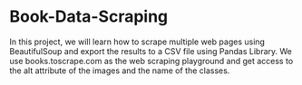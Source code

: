 # Book-Data-Scraping

In this project, we will learn how to scrape multiple web pages using BeautifulSoup and export the results to a CSV file using Pandas Library. 
We use books.toscrape.com as the web scraping playground and get access to the alt attribute of the images and the name of the classes. 
